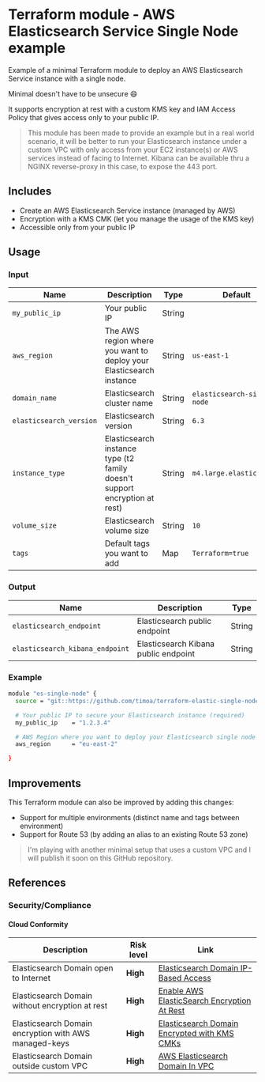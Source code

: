 # Terraform module - AWS Elasticsearch Service Single Node example

Example of a minimal Terraform module to deploy an AWS Elasticsearch Service instance with a single node.

Minimal doesn't have to be unsecure 😄

It supports encryption at rest with a custom KMS key and IAM Access Policy that gives access only to your public IP.

> This module has been made to provide an example but in a real world scenario, it will be better to run your Elasticsearch instance under a custom VPC with only access from your EC2 instance(s) or AWS services instead of facing to Internet. Kibana can be available thru a NGINX reverse-proxy in this case, to expose the 443 port.

## Includes

- Create an AWS Elasticsearch Service instance (managed by AWS)
- Encryption with a KMS CMK (let you manage the usage of the KMS key)
- Accessible only from your public IP

## Usage

### Input

| Name | Description | Type |  Default | Required |
|------|-------------|------|----------|----------|
| `my_public_ip` | Your public IP | String | | Yes |
| `aws_region` | The AWS region where you want to deploy your Elasticsearch instance | String | `us-east-1` | No |
| `domain_name` | Elasticsearch cluster name | String | `elasticsearch-single-node` | No |
| `elasticsearch_version` | Elasticsearch version | String | `6.3` | No |
| `instance_type` | Elasticsearch instance type (t2 family doesn't support encryption at rest) | String | `m4.large.elasticsearch` | No |
| `volume_size` | Elasticsearch volume size | String | `10` | No |
| `tags` | Default tags you want to add | Map | `Terraform=true` | No |

### Output

| Name | Description | Type |
|------|-------------|------|
| `elasticsearch_endpoint` | Elasticsearch public endpoint | String |
| `elasticsearch_kibana_endpoint` | Elasticsearch Kibana public endpoint | String |

### Example

```bash
module "es-single-node" {
  source = "git::https://github.com/timoa/terraform-elastic-single-node/minimal"

  # Your public IP to secure your Elasticsearch instance (required)
  my_public_ip    = "1.2.3.4"

  # AWS Region where you want to deploy your Elasticsearch single node
  aws_region      = "eu-east-2"

}
```

## Improvements

This Terraform module can also be improved by adding this changes:

- Support for multiple environments (distinct name and tags between environment)
- Support for Route 53 (by adding an alias to an existing Route 53 zone)

> I'm playing with another minimal setup that uses a custom VPC and I will publish it soon on this GitHub repository.

## References

### Security/Compliance

#### Cloud Conformity

| Description | Risk level | Link |
|-------------|------------|------|
| Elasticsearch Domain open to Internet | **High** | [Elasticsearch Domain IP-Based Access][1] |
| Elasticsearch Domain without encryption at rest | **High** | [Enable AWS ElasticSearch Encryption At Rest][2] |
| Elasticsearch Domain encryption with AWS managed-keys | **High** | [Elasticsearch Domain Encrypted with KMS CMKs][3] |
| Elasticsearch Domain outside custom VPC | **High** | [AWS Elasticsearch Domain In VPC][4]

[1]: https://www.cloudconformity.com/conformity-rules/Elasticsearch/elasticsearch-accessible-only-from-whitelisted-ip-addresses.html
[2]: https://www.cloudconformity.com/conformity-rules/Elasticsearch/encryption-at-rest.html
[3]: https://www.cloudconformity.com/conformity-rules/Elasticsearch/domain-encrypted-with-kms-customer-master-keys.html
[4]: https://www.cloudconformity.com/conformity-rules/Elasticsearch/domain-in-vpc.html